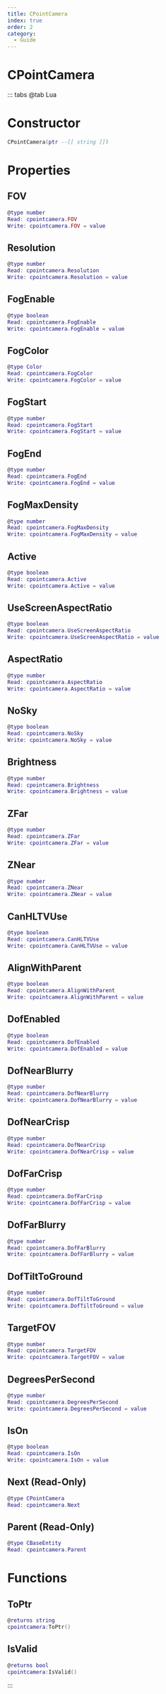 ```yaml
---
title: CPointCamera
index: true
order: 2
category:
  - Guide
---
```


# CPointCamera

::: tabs
@tab Lua
# Constructor
```lua
CPointCamera(ptr --[[ string ]])
```
# Properties
## FOV 
```lua
@type number
Read: cpointcamera.FOV
Write: cpointcamera.FOV = value
```
## Resolution 
```lua
@type number
Read: cpointcamera.Resolution
Write: cpointcamera.Resolution = value
```
## FogEnable 
```lua
@type boolean
Read: cpointcamera.FogEnable
Write: cpointcamera.FogEnable = value
```
## FogColor 
```lua
@type Color
Read: cpointcamera.FogColor
Write: cpointcamera.FogColor = value
```
## FogStart 
```lua
@type number
Read: cpointcamera.FogStart
Write: cpointcamera.FogStart = value
```
## FogEnd 
```lua
@type number
Read: cpointcamera.FogEnd
Write: cpointcamera.FogEnd = value
```
## FogMaxDensity 
```lua
@type number
Read: cpointcamera.FogMaxDensity
Write: cpointcamera.FogMaxDensity = value
```
## Active 
```lua
@type boolean
Read: cpointcamera.Active
Write: cpointcamera.Active = value
```
## UseScreenAspectRatio 
```lua
@type boolean
Read: cpointcamera.UseScreenAspectRatio
Write: cpointcamera.UseScreenAspectRatio = value
```
## AspectRatio 
```lua
@type number
Read: cpointcamera.AspectRatio
Write: cpointcamera.AspectRatio = value
```
## NoSky 
```lua
@type boolean
Read: cpointcamera.NoSky
Write: cpointcamera.NoSky = value
```
## Brightness 
```lua
@type number
Read: cpointcamera.Brightness
Write: cpointcamera.Brightness = value
```
## ZFar 
```lua
@type number
Read: cpointcamera.ZFar
Write: cpointcamera.ZFar = value
```
## ZNear 
```lua
@type number
Read: cpointcamera.ZNear
Write: cpointcamera.ZNear = value
```
## CanHLTVUse 
```lua
@type boolean
Read: cpointcamera.CanHLTVUse
Write: cpointcamera.CanHLTVUse = value
```
## AlignWithParent 
```lua
@type boolean
Read: cpointcamera.AlignWithParent
Write: cpointcamera.AlignWithParent = value
```
## DofEnabled 
```lua
@type boolean
Read: cpointcamera.DofEnabled
Write: cpointcamera.DofEnabled = value
```
## DofNearBlurry 
```lua
@type number
Read: cpointcamera.DofNearBlurry
Write: cpointcamera.DofNearBlurry = value
```
## DofNearCrisp 
```lua
@type number
Read: cpointcamera.DofNearCrisp
Write: cpointcamera.DofNearCrisp = value
```
## DofFarCrisp 
```lua
@type number
Read: cpointcamera.DofFarCrisp
Write: cpointcamera.DofFarCrisp = value
```
## DofFarBlurry 
```lua
@type number
Read: cpointcamera.DofFarBlurry
Write: cpointcamera.DofFarBlurry = value
```
## DofTiltToGround 
```lua
@type number
Read: cpointcamera.DofTiltToGround
Write: cpointcamera.DofTiltToGround = value
```
## TargetFOV 
```lua
@type number
Read: cpointcamera.TargetFOV
Write: cpointcamera.TargetFOV = value
```
## DegreesPerSecond 
```lua
@type number
Read: cpointcamera.DegreesPerSecond
Write: cpointcamera.DegreesPerSecond = value
```
## IsOn 
```lua
@type boolean
Read: cpointcamera.IsOn
Write: cpointcamera.IsOn = value
```
## Next (Read-Only)
```lua
@type CPointCamera
Read: cpointcamera.Next
```
## Parent (Read-Only)
```lua
@type CBaseEntity
Read: cpointcamera.Parent
```
# Functions
## ToPtr
```lua
@returns string
cpointcamera:ToPtr()
```
## IsValid
```lua
@returns bool
cpointcamera:IsValid()
```

:::